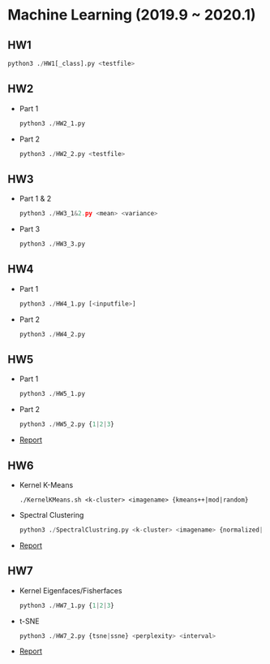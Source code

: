 # Machine Learning (2019.9 ~ 2020.1)

## HW1
```python
python3 ./HW1[_class].py <testfile>
```

## HW2
- Part 1
  ```python
  python3 ./HW2_1.py
  ```
- Part 2
  ```python
  python3 ./HW2_2.py <testfile>
  ```

## HW3
- Part 1 & 2
  ```python
  python3 ./HW3_1&2.py <mean> <variance>
  ```
- Part 3
  ```python
  python3 ./HW3_3.py
  ```

## HW4
- Part 1
  ```python
  python3 ./HW4_1.py [<inputfile>]
  ```
- Part 2
  ```python
  python3 ./HW4_2.py
  ```

## HW5
- Part 1
  ```python
  python3 ./HW5_1.py
  ```
- Part 2
  ```python
  python3 ./HW5_2.py {1|2|3}
  ```
- [Report](https://www.notion.so/eugene87222/Machine-Learning-HW5-4d293fe5c46249f29e03d7fb61fd3500)

## HW6
- Kernel K-Means
  ```shell
  ./KernelKMeans.sh <k-cluster> <imagename> {kmeans++|mod|random}
  ```
- Spectral Clustering
  ```python
  python3 ./SpectralClustring.py <k-cluster> <imagename> {normalized|ratio} {kmeans++|random}
  ```
- [Report](https://www.notion.so/eugene87222/Machine-Learning-HW6-1bce64333eff49f8b9a23ed85789c61e)

## HW7
- Kernel Eigenfaces/Fisherfaces
  ```python
  python3 ./HW7_1.py {1|2|3}
  ```
- t-SNE
  ```python
  python3 ./HW7_2.py {tsne|ssne} <perplexity> <interval>
  ```
- [Report](https://www.notion.so/eugene87222/Machine-Learning-HW7-ad32b0fe499147ddb380b83b51aaa593)
